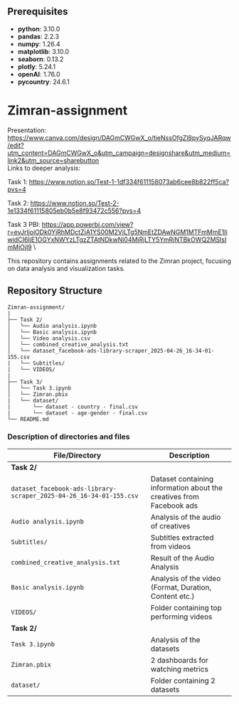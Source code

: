 ## Prerequisites

- **python**: 3.10.0
- **pandas**: 2.2.3
- **numpy**: 1.26.4
- **matplotlib**: 3.10.0
- **seaborn**: 0.13.2
- **plotly**: 5.24.1
- **openAI**: 1.76.0
- **pycountry**: 24.6.1

# Zimran-assignment

Presentation: https://www.canva.com/design/DAGmCWGwX_o/tieNssOfgZl8pySyqJARqw/edit?utm_content=DAGmCWGwX_o&utm_campaign=designshare&utm_medium=link2&utm_source=sharebutton
\
Links to deeper analysis:
  
  Task 1: https://www.notion.so/Test-1-1df334f611158073ab6cee8b822ff5ca?pvs=4
  
  Task 2: https://www.notion.so/Test-2-1e1334f61115805eb0b5e8f93472c556?pvs=4
  
  Task 3 PBI: https://app.powerbi.com/view?r=eyJrIjoiODk0YjRhMDctZjA1YS00M2VjLTg5NmEtZDAwNGM1MTFmMmE1IiwidCI6IjE1OGYxNWYzLTgzZTAtNDkwNi04MjRjLTY5YmRjNTBkOWQ2MSIsImMiOjl9
\

This repository contains assignments related to the Zimran project, focusing on data analysis and visualization tasks.

## Repository Structure


```plaintext
Zimran-assignment/
|
├── Task 2/
│   └── Audio analysis.ipynb
│   └── Basic analysis.ipynb
│   └── Video analysis.csv
│   └── combined_creative_analysis.txt
│   └── dataset_facebook-ads-library-scraper_2025-04-26_16-34-01-155.csv
|   └── Subtitles/
|   └── VIDEOS/
|
├── Task 3/
│   └── Task 3.ipynb
│   └── Zimran.pbix
|   └── dataset/
|       └── dataset - country - final.csv
|       └── dataset - age-gender - final.csv        
└── README.md
```
### Description of directories and files

| File/Directory                                      | Description                                                       |
|-----------------------------------------------------|-------------------------------------------------------------------|
| **Task 2/**| |
| `dataset_facebook-ads-library-scraper_2025-04-26_16-34-01-155.csv` | Dataset containing information about the creatives from Facebook ads |
| `Audio analysis.ipynb`                              | Analysis of the audio of creatives                                |
| `Subtitles/`                                        | Subtitles extracted from videos                                   |
| `combined_creative_analysis.txt`                    | Result of the Audio Analysis                                      |
| `Basic analysis.ipynb`                              | Analysis of the video (Format, Duration, Content etc.)            |
| `VIDEOS/`                                           | Folder containing top performing videos                            |
| **Task 2/**                                      | |
| `Task 3.ipynb`                                      | Analysis of the datasets                                          |
| `Zimran.pbix`                                       | 2 dashboards for watching metrics                                 |
| `dataset/`                                          | Folder containing 2 datasets                                      |

